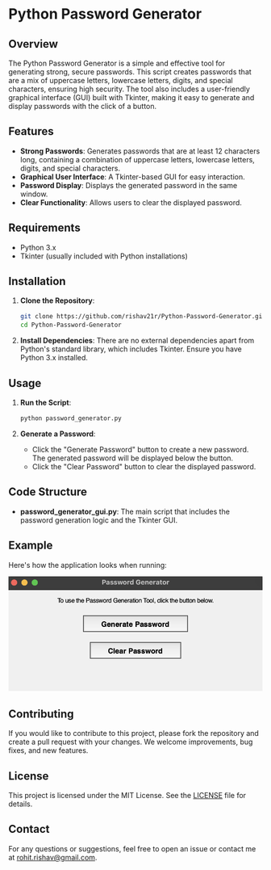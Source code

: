 # Python Password Generator

## Overview

The Python Password Generator is a simple and effective tool for generating strong, secure passwords. This script creates passwords that are a mix of uppercase letters, lowercase letters, digits, and special characters, ensuring high security. The tool also includes a user-friendly graphical interface (GUI) built with Tkinter, making it easy to generate and display passwords with the click of a button.

## Features

- **Strong Passwords**: Generates passwords that are at least 12 characters long, containing a combination of uppercase letters, lowercase letters, digits, and special characters.
- **Graphical User Interface**: A Tkinter-based GUI for easy interaction.
- **Password Display**: Displays the generated password in the same window.
- **Clear Functionality**: Allows users to clear the displayed password.

## Requirements

- Python 3.x
- Tkinter (usually included with Python installations)

## Installation

1. **Clone the Repository**:
    ```bash
    git clone https://github.com/rishav21r/Python-Password-Generator.git
    cd Python-Password-Generator
    ```

2. **Install Dependencies**:
    There are no external dependencies apart from Python's standard library, which includes Tkinter. Ensure you have Python 3.x installed.

## Usage

1. **Run the Script**:
    ```bash
    python password_generator.py
    ```

2. **Generate a Password**:
    - Click the "Generate Password" button to create a new password. The generated password will be displayed below the button.
    - Click the "Clear Password" button to clear the displayed password.

## Code Structure

- **password_generator_gui.py**: The main script that includes the password generation logic and the Tkinter GUI.

## Example

Here's how the application looks when running:

![Application Screenshot](./image/passgen.png)

## Contributing

If you would like to contribute to this project, please fork the repository and create a pull request with your changes. We welcome improvements, bug fixes, and new features.

## License

This project is licensed under the MIT License. See the [LICENSE](LICENSE) file for details.

## Contact

For any questions or suggestions, feel free to open an issue or contact me at [rohit.rishav@gmail.com](mailto:rohit.rishav@gmail.com).

